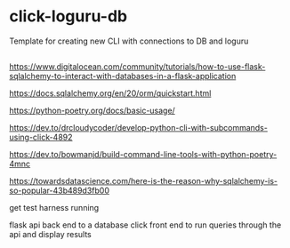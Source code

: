 # click-loguru-db
Template for creating new CLI with connections to DB and loguru


##

https://www.digitalocean.com/community/tutorials/how-to-use-flask-sqlalchemy-to-interact-with-databases-in-a-flask-application

https://docs.sqlalchemy.org/en/20/orm/quickstart.html

https://python-poetry.org/docs/basic-usage/

https://dev.to/drcloudycoder/develop-python-cli-with-subcommands-using-click-4892

https://dev.to/bowmanjd/build-command-line-tools-with-python-poetry-4mnc

https://towardsdatascience.com/here-is-the-reason-why-sqlalchemy-is-so-popular-43b489d3fb00


get test harness running

flask api back end to a database
click front end to run queries through the api and display results
